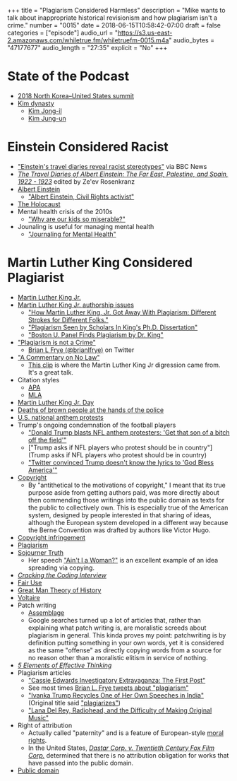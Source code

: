 +++
title = "Plagiarism Considered Harmless"
description = "Mike wants to talk about inappropriate historical revisionism and how plagiarism isn't a crime."
number = "0015"
date = 2018-06-15T10:58:42-07:00
draft = false
categories = ["episode"]
audio_url = "https://s3.us-east-2.amazonaws.com/whiletrue.fm/whiletruefm-0015.m4a"
audio_bytes = "47177677"
audio_length = "27:35"
explicit = "No"
+++

# State of the Podcast
* [2018 North Korea–United States summit](https://en.wikipedia.org/wiki/2018_North_Korea%E2%80%93United_States_summit)
* [Kim dynasty](https://en.wikipedia.org/wiki/Kim_dynasty_(North_Korea))
  * [Kim Jong-il](https://en.wikipedia.org/wiki/Kim_Jong-il)
  * [Kim Jung-un](https://en.wikipedia.org/wiki/Kim_Jong-un)
 
# Einstein Considered Racist
* ["Einstein's travel diaries reveal racist stereotypes"](https://www.bbc.com/news/science-environment-44472277) via BBC News
* [*The Travel Diaries of Albert Einstein: The Far East, Palestine, and Spain, 1922 - 1923*](https://www.bbc.com/news/science-environment-44472277) edited by Ze'ev Rosenkranz
* [Albert Einstein](https://en.wikipedia.org/wiki/Albert_Einstein)
  * ["Albert Einstein, Civil Rights activist"](https://news.harvard.edu/gazette/story/2007/04/albert-einstein-civil-rights-activist/)
* [The Holocaust](https://en.wikipedia.org/wiki/The_Holocaust)
* Mental health crisis of the 2010s
  * ["Why are our kids so miserable?"](https://qz.com/642351/is-the-way-we-parent-causing-a-mental-health-crisis-in-our-kids/)
* Jounaling is useful for managing mental health
  * ["Journaling for Mental Health"](https://www.urmc.rochester.edu/encyclopedia/content.aspx?ContentID=4552&ContentTypeID=1)

# Martin Luther King Considered Plagiarist
* [Martin Luther King Jr.](https://en.wikipedia.org/wiki/Martin_Luther_King_Jr.)
* [Martin Luther King Jr. authorship issues](https://en.wikipedia.org/wiki/Martin_Luther_King_Jr._authorship_issues)
  * ["How Martin Luther King, Jr. Got Away With Plagiarism: Different Strokes for Different Folks."](https://www.garynorth.com/public/335.cfm)
  * ["Plagiarism Seen by Scholars In King's Ph.D. Dissertation"](https://www.nytimes.com/1991/10/11/us/boston-u-panel-finds-plagiarism-by-dr-king.html)
  * ["Boston U. Panel Finds Plagiarism by Dr. King"](https://www.nytimes.com/1991/10/11/us/boston-u-panel-finds-plagiarism-by-dr-king.html)
* ["Plagiarism is not a Crime"](https://www.youtube.com/watch?v=y44GKihesHk&t=1789s)
  * [Brian L Frye (@brianlfrye)](https://twitter.com/brianlfrye) on Twitter
* ["A Commentary on No Law"](https://www.youtube.com/watch?v=y44GKihesHk&t=1789s)
  * [This clip](https://www.youtube.com/watch?time_continue=163&v=FXvF4lWPu4Y) is where the Martin Luther King Jr digression came from. It's a great talk.
* Citation styles
  * [APA](https://owl.english.purdue.edu/owl/resource/560/1/)
  * [MLA](https://owl.english.purdue.edu/owl/resource/747/01/?_ga=2.19623804.558179429.1522454400-1709346682.1522454400)
* [Martin Luther King Jr. Day](https://en.wikipedia.org/wiki/Martin_Luther_King_Jr._Day)
* [Deaths of brown people at the hands of the police](https://en.wikipedia.org/wiki/Race_in_the_United_States_criminal_justice_system#Police_relation_to_race_and_ethnicity)
* [U.S. national anthem protests](https://en.wikipedia.org/wiki/U.S._national_anthem_protests_(2016%E2%80%93present))
* Trump's ongoing condemnation of the football players
  * ["Donald Trump blasts NFL anthem protesters: 'Get that son of a bitch off the field'"](https://www.theguardian.com/sport/2017/sep/22/donald-trump-nfl-national-anthem-protests)
  * ["Trump asks if NFL players who protest should be in country"](Trump asks if NFL players who protest should be in country)
  * ["Twitter convinced Trump doesn't know the lyrics to 'God Bless America'"](https://www.usatoday.com/story/news/politics/onpolitics/2018/06/05/god-bless-america-fail-trump-appears-not-know-lyrics/675308002/)
* [Copyright](https://en.wikipedia.org/wiki/Copyright)
  * By "antithetical to the motivations of copyright," I meant that its true
    purpose aside from getting authors paid, was more directly about then
    commending those writings into the public domain as texts for the public to
    collectively own. This is especially true of the American system, designed
    by people interested in that sharing of ideas, although the European system
    developed in a different way because the Berne Convention was drafted by
    authors like Victor Hugo.
* [Copyright infringement](https://en.wikipedia.org/wiki/Copyright_infringement)
* [Plagiarism](https://en.wikipedia.org/wiki/Plagiarism)
* [Sojourner Truth](https://en.wikipedia.org/wiki/Sojourner_Truth)
  * Her speech ["Ain't I a Woman?"](https://en.wikipedia.org/wiki/Ain%27t_I_a_Woman%3F) is an excellent example of an idea spreading via copying.
* [*Cracking the Coding Interview*](http://www.crackingthecodinginterview.com/)
* [Fair Use](https://en.wikipedia.org/wiki/Fair_use)
* [Great Man Theory of History](https://en.wikipedia.org/wiki/Great_man_theory)
* [Voltaire](https://en.wikipedia.org/wiki/Voltaire)
* Patch writing
  * [Assemblage](https://en.wikipedia.org/wiki/Assemblage_(composition))
  * Google searches turned up a lot of articles that, rather than explaining what patch writing is, are moralistic screeds about plagiarism in general. This kinda proves my point: patchwriting is by definition putting something in your own words, yet it is considered as the same "offense" as directly copying words from a source for no reason other than a moralistic elitism in service of nothing.
* [*5 Elements of Effective Thinking*](https://www.amazon.com/dp/B008JUVDUE/ref=dp-kindle-redirect?_encoding=UTF8&btkr=1)
* Plagiarism articles
  * ["Cassie Edwards Investigatory Extravaganza: The First Post"](http://smartbitchestrashybooks.com/2008/01/cassie_edwards_extravaganza/)
  * See most times [Brian L. Frye tweets about "plagiarism"](https://twitter.com/search?src=typd&q=plagiarism%20from%3Abrianlfrye)
  * ["Ivanka Trump Recycles One of Her Own Speeches in India"](http://www.newsweek.com/ivanka-trump-speech-india-plagiarized-recycled-tokyo-725805?utm_campaign=NewsweekTwitter&utm_source=Twitter&utm_medium=Social) (Original title said ["plagiarizes"](https://twitter.com/Newsweek/status/936122642817576960))
  * ["Lana Del Rey, Radiohead, and the Difficulty of Making Original Music"](https://www.newyorker.com/culture/culture-desk/lana-del-rey-radiohead-and-the-difficulty-of-making-original-music)
* Right of attribution
  * Actually called "paternity" and is a feature of European-style [moral rights](https://en.wikipedia.org/wiki/Moral_rights).
  * In the United States, [*Dastar Corp. v. Twentieth Century Fox Film Corp.*](https://en.wikipedia.org/wiki/Dastar_Corp._v._Twentieth_Century_Fox_Film_Corp.) determined that there is no attribution obligation for works that have passed into the public domain.
* [Public domain](https://en.wikipedia.org/wiki/Public_domain)
